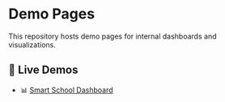 # Demo Pages

This repository hosts demo pages for internal dashboards and visualizations.

## 🔗 Live Demos

- 📊 [Smart School Dashboard](https://isaac-iot.github.io/Demo/demo/school.html)
